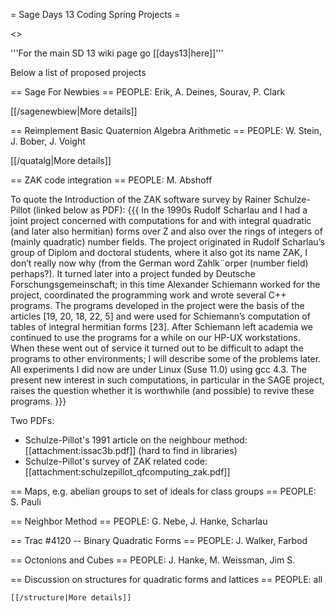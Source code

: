 = Sage Days 13 Coding Spring Projects =

<<TableOfContents>>


'''For the main SD 13 wiki page go [[days13|here]]'''

Below a list of proposed projects


== Sage For Newbies ==
 PEOPLE: Erik, A. Deines, Sourav, P. Clark

 [[/sagenewbiew|More details]]

== Reimplement Basic Quaternion Algebra Arithmetic ==
 PEOPLE: W. Stein, J. Bober, J. Voight

 [[/quatalg|More details]]

== ZAK code integration ==
PEOPLE: M. Abshoff

To quote the Introduction of the ZAK software survey by Rainer Schulze-Pillot (linked below as PDF):
{{{
In the 1990s Rudolf Scharlau and I had a joint project concerned with computations
for and with integral quadratic (and later also hermitian) forms over Z and also over
the rings of integers of (mainly quadratic) number fields. The project originated
in Rudolf Scharlau’s group of Diplom and doctoral students, where it also got its
name ZAK, I don’t really now why (from the German word Zahlk¨orper (number
field) perhaps?). It turned later into a project funded by Deutsche Forschungsgemeinschaft;
in this time Alexander Schiemann worked for the project, coordinated
the programming work and wrote several C++ programs. The programs developed
in the project were the basis of the articles [19, 20, 18, 22, 5] and were used for
Schiemann’s computation of tables of integral hermitian forms [23]. After Schiemann
left academia we continued to use the programs for a while on our HP-UX
workstations. When these went out of service it turned out to be difficult to adapt
the programs to other environments; I will describe some of the problems later.
All experiments I did now are under Linux (Suse 11.0) using gcc 4.3. The present
new interest in such computations, in particular in the SAGE project, raises the
question whether it is worthwhile (and possible) to revive these programs.
}}}

Two PDFs:

 * Schulze-Pillot's 1991 article on the neighbour method: [[attachment:issac3b.pdf]] (hard to find in libraries)
 * Schulze-Pillot's survey of ZAK related code: [[attachment:schulzepillot_qfcomputing_zak.pdf]]

== Maps, e.g. abelian groups to set of ideals for class groups ==
  PEOPLE: S. Pauli

== Neighbor Method ==
  PEOPLE: G. Nebe, J. Hanke, Scharlau

== Trac #4120 -- Binary Quadratic Forms ==
  PEOPLE: J. Walker, Farbod

== Octonions and Cubes ==
  PEOPLE: J. Hanke, M. Weissman, Jim S.

== Discussion on structures for quadratic forms and lattices ==
  PEOPLE: all

    [[/structure|More details]]
